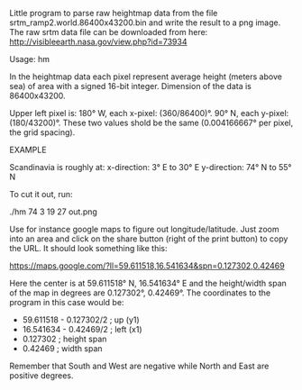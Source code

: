 Little program to parse raw heightmap data from the file srtm_ramp2.world.86400x43200.bin
and write the result to a png image. The raw srtm data file can be downloaded from here:
http://visibleearth.nasa.gov/view.php?id=73934

Usage: hm <latitude> <longitude> <latitude span> <longitude span> <png>

In the heightmap data each pixel represent average height
(meters above sea) of area with a signed 16-bit integer.
Dimension of the data is 86400x43200.

Upper left pixel is:
180° W, each x-pixel: (360/86400)°.
 90° N, each y-pixel: (180/43200)°.
These two values shold be the same (0.004166667° per pixel, the grid spacing).


EXAMPLE

Scandinavia is roughly at:
x-direction: 3° E to 30° E
y-direction: 74° N to 55° N

To cut it out, run:

./hm 74 3 19 27 out.png

Use for instance google maps to figure out longitude/latitude. Just zoom into an area
and click on the share button (right of the print button) to copy the URL. It should look
something like this:

https://maps.google.com/?ll=59.611518,16.541634&spn=0.127302,0.42469

Here the center is at 59.611518° N, 16.541634° E and the
height/width span of the map in degrees are 0.127302°, 0.42469°.
The coordinates to the program in this case would be:

* 59.611518 - 0.127302/2  ; up    (y1)
* 16.541634 - 0.42469/2   ; left  (x1)
* 0.127302                ; height span
* 0.42469                 ; width span

Remember that South and West are negative while North and East are positive degrees.
